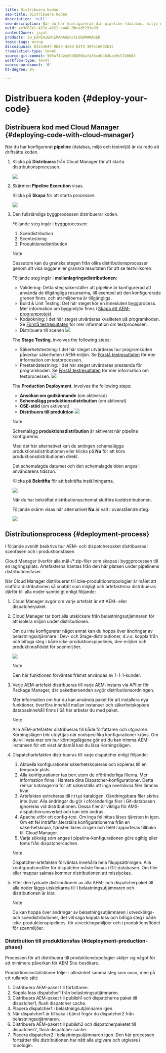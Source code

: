 ```yaml
---
title: Distribuera koden
seo-title: Distribuera koden
description: 'null'
seo-description: När du har konfigurerat din pipeline (databas, miljö och testmiljö) är du redo att distribuera koden. Följ den här sidan om du vill veta mer.
uuid: 4e3807e1-437e-4922-ba48-0bcadf293a99
contentOwner: jsyal
products: SG_EXPERIENCEMANAGER/CLOUDMANAGER
topic-tags: using
discoiquuid: 832a4647-9b83-4a9d-b373-30fe16092b15
translation-type: tm+mt
source-git-commit: 509a74b2e85d5880bafa56cd0ab3bae9c57b0683
workflow-type: tm+mt
source-wordcount: '0'
ht-degree: 0%

---
```



# Distribuera koden {#deploy-your-code}

## Distribuera kod med Cloud Manager {#deploying-code-with-cloud-manager}

När du har konfigurerat **pipeline** (databas, miljö och testmiljö) är du redo att driftsätta koden.

1. Klicka på **Distribuera** från Cloud Manager för att starta distributionsprocessen.

   ![](assets/Deploy1.png)

1. Skärmen **Pipeline Execution** visas.

   Klicka på **Skapa** för att starta processen.

   ![](assets/Deploy2.png)

1. Den fullständiga byggprocessen distribuerar koden.

   Följande steg ingår i byggprocessen:

   1. Scendistribution
   1. Scentestning
   1. Produktionsdistribution
   >[!NOTE]
   >
   >Dessutom kan du granska stegen från olika distributionsprocesser genom att visa loggar eller granska resultaten för att se testvillkoren.

   Följande steg ingår i **mellanlagringsdistributionen**:

   * Validering: Detta steg säkerställer att pipeline är konfigurerad att använda de tillgängliga resurserna, till exempel att den konfigurerade grenen finns, och att miljöerna är tillgängliga.
   * Build &amp; Unit Testing: Det här steget kör en innesluten byggprocess. Mer information om byggmiljön finns i [Skapa ett AEM-programprojekt](create-an-application-project.md) .
   * Kodsökning: I det här steget utvärderas kvaliteten på programkoden. Se [Förstå testresultaten](understand-your-test-results.md) för mer information om testprocessen.
   * Distribuera till scenen
   ![](assets/Stage_Deployment1.png)

   The **Stage Testing**, involves the following steps:

   * Säkerhetstestning: I det här steget utvärderas hur programkoden påverkar säkerheten i AEM-miljön. Se [Förstå testresultaten](understand-your-test-results.md) för mer information om testprocessen.
   * Prestandatestning: I det här steget utvärderas prestanda för programkoden. Se [Förstå testresultaten](understand-your-test-results.md) för mer information om testprocessen.
   ![](assets/Stage_Testing1.png)

   The **Production Deployment**, involves the following steps:

   * **Ansökan om godkännande** (om aktiverad)
   * **Schemalägg produktionsdistribution** (om aktiverat)
   * **CSE-stöd** (om aktiverat)
   * **Distribuera till produktion**
   ![](assets/Prod_Deployment1.png)

   >[!NOTE]
   >
   >Schemalägg **produktionsdistribution** är aktiverat när pipeline konfigureras.
   >
   >
   >Med det här alternativet kan du antingen schemalägga produktionsdistributionen eller klicka på **Nu** för att köra produktionsdistributionen direkt.
   >
   >
   >Det schemalagda datumet och den schemalagda tiden anges i användarens tidszon.
   >
   >
   >Klicka på **Bekräfta** för att bekräfta inställningarna.

   ![](assets/Production_Deployment1.png)

   När du har bekräftat distributionsschemat slutförs koddistributionen.

   Följande skärm visas när alternativet **Nu** är valt i ovanstående steg.

   ![](assets/Production_Deployment2.png)

## Distributionsprocess {#deployment-process}

I följande avsnitt beskrivs hur AEM- och dispatcherpaket distribueras i scenfasen och i produktionsfasen.

Cloud Manager överför alla mål-/*.zip-filer som skapas i byggprocessen till en lagringsplats.  Artefakterna hämtas från den här platsen under pipelinens distributionsfaser.

När Cloud Manager distribuerar till icke-produktionstopologier är målet att slutföra distributionen så snabbt som möjligt och artefakterna distribueras därför till alla noder samtidigt enligt följande:

1. Cloud Manager avgör om varje artefakt är ett AEM- eller dispatcherpaket.
1. Cloud Manager tar bort alla utskickare från belastningsutjämnaren för att isolera miljön under distributionen.

   Om du inte konfigurerar något annat kan du hoppa över ändringar av belastningsutjämnare i Dev- och Stage-distributioner, d.v.s. koppla från och bifoga steg i både icke-produktionspipelines, dev-miljöer och produktionsflödet för scenmiljöer.

   ![](assets/load_balancer.png)

   >[!NOTE]
   >
   >Den här funktionen förväntas främst användas av 1-1-1-kunder.

1. Varje AEM-artefakt distribueras till varje AEM-instans via API:er för Package Manager, där paketberoenden avgör distributionsordningen.

   Mer information om hur du kan använda paket för att installera nya funktioner, överföra innehåll mellan instanser och säkerhetskopiera databasinnehåll finns i Så här arbetar du med paket.

   >[!NOTE]
   >
   >Alla AEM-artefakter distribueras till både författaren och utgivaren. Körningslägen bör utnyttjas när nodspecifika konfigurationer krävs. Om du vill veta mer om hur körningslägena gör att du kan trimma AEM-instansen för ett visst ändamål kan du läsa Körningslägen.

1. Dispatchartefakten distribueras till varje dispatcher enligt följande:

   1. Aktuella konfigurationer säkerhetskopieras och kopieras till en temporär plats
   1. Alla konfigurationer tas bort utom de oföränderliga filerna. Mer information finns i Hantera dina Dispatcher-konfigurationer. Detta rensar katalogerna för att säkerställa att inga överblivna filer lämnas kvar.
   1. Artefakten extraheras till `httpd` katalogen.  Oändringsbara filer skrivs inte över. Alla ändringar du gör i oföränderliga filer i Git-databasen ignoreras vid distributionen.  Dessa filer är viktiga för AMS-dispatcherramverket och kan inte ändras.
   1. Apache utför ett config-test. Om inga fel hittas läses tjänsten in igen. Om ett fel inträffar återställs konfigurationerna från en säkerhetskopia, tjänsten läses in igen och felet rapporteras tillbaka till Cloud Manager.
   1. Varje sökväg som anges i pipeline-konfigurationen görs ogiltig eller töms från dispatchercachen.
   >[!NOTE]
   >
   >Dispatcher-artefakten förväntas innehålla hela filuppsättningen.  Alla konfigurationsfiler för dispatcher måste finnas i Git-databasen. Om filer eller mappar saknas kommer distributionen att misslyckas.

1. Efter den lyckade distributionen av alla AEM- och dispatcherpaket till alla noder läggs utskickarna till i belastningsutjämnaren och distributionen är klar.

   >[!NOTE]
   >
   >Du kan hoppa över ändringar av belastningsutjämnaren i utvecklings- och scendistributioner, det vill säga koppla loss och bifoga steg i både icke-produktionspipelines, för utvecklingsmiljöer och i produktionsflödet för scenmiljöer.

### Distribution till produktionsfas {#deployment-production-phase}

Processen för att distribuera till produktionstopologier skiljer sig något för att minimera påverkan för AEM Site-besökare.

Produktionsinstallationer följer i allmänhet samma steg som ovan, men på ett rullande sätt:

1. Distribuera AEM-paket till författaren.
1. Koppla loss dispatcher1 från belastningsutjämnaren.
1. Distribuera AEM-paket till publish1 och dispatcherns paket till dispatcher1, flush dispatcher cache.
1. Placera dispatcher1 i belastningsutjämnaren igen.
1. När dispatcher1 är tillbaka i tjänst frigör du dispatcher2 från belastningsutjämnaren.
1. Distribuera AEM-paket till publish2 och dispatcherpaketet till dispatcher2, flush dispatcher cache.
1. Placera dispatcher2 i belastningsutjämnaren igen.
Den här processen fortsätter tills distributionen har nått alla utgivare och utgivare i topologin.


